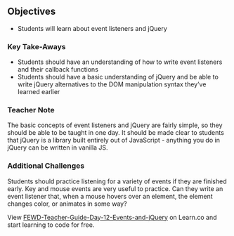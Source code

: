 ## Objectives
* Students will learn about event listeners and jQuery

### Key Take-Aways 

* Students should have an understanding of how to write event listeners and their callback functions
* Students should have a basic understanding of jQuery and be able to write jQuery alternatives to the DOM manipulation syntax they’ve learned earlier

### Teacher Note

The basic concepts of event listeners and jQuery are fairly simple, so they should be able to be taught in one day. It should be made clear to students that jQuery is a library built entirely out of JavaScript - anything you do in jQuery can be written in vanilla JS. 

### Additional Challenges

Students should practice listening for a variety of events if they are finished early. Key and mouse events are very useful to practice.  Can they write an event listener that, when a mouse hovers over an element, the element changes color, or animates in some way?


<p class='util--hide'>View <a href='https://learn.co/lessons/fewd-teacher-guide-day-12-events-and-jquery'>FEWD-Teacher-Guide-Day-12-Events-and-jQuery</a> on Learn.co and start learning to code for free.</p>
